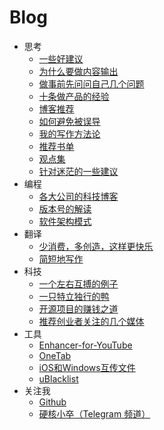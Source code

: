 # Blog
-  思考
    -  [一些好建议](https://github.com/jacksonwuu/blog/blob/main/1-Thinking/一些好建议.md)
    -  [为什么要做内容输出](https://github.com/jacksonwuu/blog/blob/main/1-Thinking/为什么要做内容输出.md)
    -  [做事前先问问自己几个问题](https://github.com/jacksonwuu/blog/blob/main/1-Thinking/做事前先问问自己几个问题.md)
    -  [十条做产品的经验](https://github.com/jacksonwuu/blog/blob/main/1-Thinking/十条做产品的经验.md)
    -  [博客推荐](https://github.com/jacksonwuu/blog/blob/main/1-Thinking/博客推荐.md)
    -  [如何避免被误导](https://github.com/jacksonwuu/blog/blob/main/1-Thinking/如何避免被误导.md)
    -  [我的写作方法论](https://github.com/jacksonwuu/blog/blob/main/1-Thinking/我的写作方法论.md)
    -  [推荐书单](https://github.com/jacksonwuu/blog/blob/main/1-Thinking/推荐书单.md)
    -  [观点集](https://github.com/jacksonwuu/blog/blob/main/1-Thinking/观点集.md)
    -  [针对迷茫的一些建议](https://github.com/jacksonwuu/blog/blob/main/1-Thinking/针对迷茫的一些建议.md)
-  编程
    -  [各大公司的科技博客](https://github.com/jacksonwuu/blog/blob/main/2-Programming/各大公司的科技博客.md)
    -  [版本号的解读](https://github.com/jacksonwuu/blog/blob/main/2-Programming/版本号的解读.md)
    -  [软件架构模式](https://github.com/jacksonwuu/blog/blob/main/2-Programming/软件架构模式.md)
-  翻译
    -  [少消费，多创造，这样更快乐](https://github.com/jacksonwuu/blog/blob/main/3-Translation/少消费，多创造，这样更快乐.md)
    -  [简短地写作](https://github.com/jacksonwuu/blog/blob/main/3-Translation/简短地写作.md)
-  科技
    -  [一个左右互搏的例子](https://github.com/jacksonwuu/blog/blob/main/4-Technology/一个左右互搏的例子.md)
    -  [一只特立独行的鸭](https://github.com/jacksonwuu/blog/blob/main/4-Technology/一只特立独行的鸭.md)
    -  [开源项目的赚钱之道](https://github.com/jacksonwuu/blog/blob/main/4-Technology/开源项目的赚钱之道.md)
    -  [推荐创业者关注的几个媒体](https://github.com/jacksonwuu/blog/blob/main/4-Technology/推荐创业者关注的几个媒体.md)
-  工具
    -  [Enhancer-for-YouTube](https://github.com/jacksonwuu/blog/blob/main/5-Tool/Enhancer-for-YouTube.md)
    -  [OneTab](https://github.com/jacksonwuu/blog/blob/main/5-Tool/OneTab.md)
    -  [iOS和Windows互传文件](https://github.com/jacksonwuu/blog/blob/main/5-Tool/iOS和Windows互传文件.md)
    -  [uBlacklist](https://github.com/jacksonwuu/blog/blob/main/5-Tool/uBlacklist.md)
-  关注我
    -  [Github](https://github.com/jacksonwuu)
    -  [硬核小卒（Telegram 频道）](https://t.me/yinghexiaozu)
